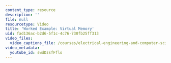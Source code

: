 ```yaml
---
content_type: resource
description: ''
file: null
resourcetype: Video
title: 'Worked Example: Virtual Memory'
uid: fad136ac-b2d6-5f1c-4c76-730fb25ff313
video_files:
  video_captions_file: /courses/electrical-engineering-and-computer-science/6-004-computation-structures-spring-2017/c16/c16s2/c16s2v7/virtual-memory/swdDzsfFflo.vtt
video_metadata:
  youtube_id: swdDzsfFflo
---
```

